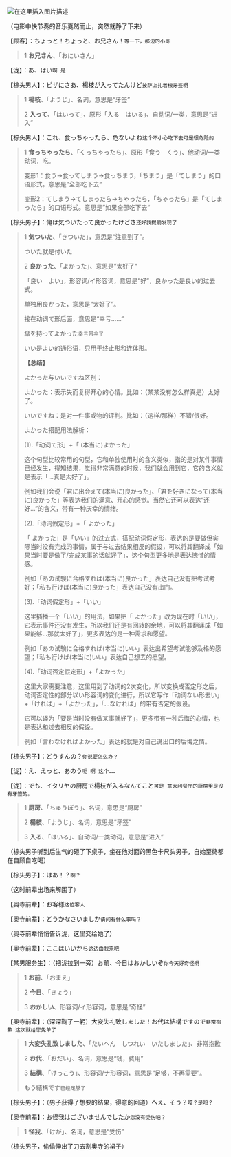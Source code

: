 ![在这里插入图片描述](/nidemingzi/012_s.png)

（电影中快节奏的音乐戛然而止，突然就静了下来）

【顾客】：ちょっと！ちょっと、お兄さん！`等一下，那边的小哥`

>1 **お兄さん**、「おにいさん」
>
>

【泷】：あ、はい`啊 是`

【棕头男人】：ピザにさあ、楊枝が入ってたんけど`披萨上扎着根牙签啊`

>1 **楊枝**、「ようじ」、名词，意思是“牙签”
>
>2 **入って**、「はいって」、原形「入る　はいる」、自动词/一类，意思是“进入”
>
>

【棕头男人】：これ、食っちゃったら、危ないよね`这个不小心吃下去可是很危险的`

>1 **食っちゃったら**、「くっちゃったら」、原形「食う　くう」、他动词/一类动词，吃。
>
>变形1：食う→食ってしまう→食っちまう，「ちまう」是「てしまう」的口语形式。意思是”全部吃下去“
>
>变形2：てしまう→てしまったら→ちゃったら，「ちゃったら」是「てしまったら」的口语形式。意思是”如果全部吃下去“
>
>

【棕头男子】：俺は気ついたって良かったけどさ`还好我提前发现了`

>1 **気ついた**、「きついた」，意思是“注意到了”。
>
>ついた就是付いた
>
>2 **良かった**、「よかった」、意思是”太好了“
>
>「良い　よい」，形容词/イ形容词，意思是”好”，良かった是良い的过去式。
>
>单独用良かった，意思是“太好了”。
>
>接在动词て形后面，意思是“幸亏……”
>
>傘を持ってよかった`幸亏带伞了`
>
>いい是よい的通俗语，只用于终止形和连体形。
>
>**【总结】**
>
>よかった与いいですね区别：
>
>よかった：表示失而复得开心的心情。比如：（某某没有怎么样真是）太好了。
>
>いいですね：是对一件事或物的评判。比如：（这样/那样）不错/很好。
>
>よかった搭配用法解析：
>
>(1).「动词て形」+「 (本当に)よかった」
>
>这个句型比较常用的句型，它和单独使用时的含义类似，指的是对某件事情已经发生，得知结果，觉得非常满意的时候，我们就会用到它，它的含义就是表示「…真是太好了」。
>
>例如我们会说「君に出会えて(本当に)良かった」、「君を好きになって(本当に)良かった」等表达我们的满意、开心的感觉。当然它还可以表达“还好…”的含义，带有一种庆幸的情绪。
>
>(2).「动词假定形」+「 よかった」
>
>「 よかった」是「いい」的过去式，搭配动词假定形，表达的是要做但实际当时没有完成的事情，属于与过去结果相反的假设，可以将其翻译成「如果当时要是做了/完成某事的话就好了」，这个句型更多地是表达惋惜的情感。
>
>例如「あの试験に合格すれば(本当に)良かった」表达自己没有把考试考好；「私も行けば(本当に)良かった」表达自己没有出门。
>
>(3).「动词假定形」+「いい」
>
>这里插播一个「いい」的用法，如果把「 よかった」改为现在时「いい」，它表示事件还没有发生，所以我们还是有回转的余地，可以将其翻译成「如果能够…那就太好了」，更多表达的是一种需求和愿望。
>
>例如「あの试験に合格すれば(本当に)いい」表达出希望考试能够及格的愿望；「私も行けば(本当に)いい」表达自己想去的愿望。
>
>(4).「动词否定假定形」+「よかった」
>
>这里大家需要注意，这里用到了动词的2次变化，所以变换成否定形之后，动词否定性的部分以い形容词的变化进行，所以它写作「动词ない形去い」+「ければ」+「よかった」，「…なければ」的带有否定的假设。
>
>它可以译为「要是当时没有做某事就好了」，更多带有一种后悔的心情，也是表达和过去相反的假设。
>
>例如「言わなければよかった」表达的就是对自己说出口的后悔之情。
>
>

【棕头男子】：どうすんの？`你说要怎么办？`

【泷】：え、えっと、あのう`呃 啊 这个……`

【泷】：でも、イタリヤの厨房で楊枝が入るなんてこと`可是 意大利餐厅的厨房里是没有牙签的。`

>1 **厨房**、「ちゅうぼう」、名词，意思是“厨房”
>
>2 **楊枝**、「ようじ」、名词，意思是“牙签”
>
>3 **入る**、「はいる」、自动词/一类动词，意思是“进入”
>
>

（棕头男子听到后生气的砸了下桌子，坐在他对面的黑色卡尺头男子，自始至终都在自顾自吃喝）

【棕头男子】：はあ！？`啊？`

（这时前辈出场来解围了）

【奥寺前辈】：お客様`这位客人`

【奥寺前辈】：どうかなさいましか`请问有什么事吗？`

（奥寺前辈悄悄告诉泷，这里交给她了）

【奥寺前辈】：ここはいいから`这边由我来吧`

【某男服务生】：（把泷拉到一旁）お前、今日はおかしいぞ`你今天好奇怪啊`

>1 **お前**、「おまえ」
>
>2 **今日**、「きょう」
>
>3 **おかしい**、形容词/イ形容词，意思是“奇怪”
>
>

【奥寺前辈】：（深深鞠了一躬）大変失礼致しました！お代は結構ですので`非常抱歉 这次就给您免单了`

>1 **大変失礼致しました**、「たいへん　しつれい　いたしました」、非常抱歉
>
>2 **お代**、「おだい」、名词，意思是“钱，费用”
>
>3 **結構**、「けっこう」、形容词/ナ形容词，意思是“足够，不再需要”。
>
>もう結構です`已经足够了`
>
>

【棕头男子】：（男子获得了想要的结果，得意的回道）へえ、そう？`哎？是吗？`

【奥寺前辈】：お怪我はございませんでしたか`您没有受伤吧？`

>1 **怪我**、「けが」、名词，意思是“受伤”
>
>

（棕头男子，偷偷伸出了刀去割奥寺的裙子）